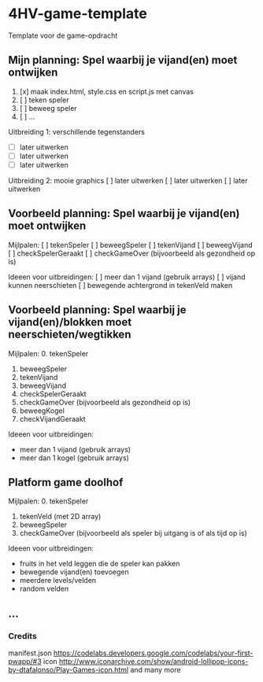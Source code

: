 # 4HV-game-template
Template voor de game-opdracht

## Mijn planning: Spel waarbij je vijand(en) moet ontwijken
1. [x] maak index.html, style.css en script.js met canvas
2. [ ] teken speler
3. [ ] beweeg speler
4. [ ] ...

Uitbreiding 1: verschillende tegenstanders
- [ ] later uitwerken
- [ ] later uitwerken
- [ ] later uitwerken

Uitbreiding 2: mooie graphics
[ ] later uitwerken
[ ] later uitwerken
[ ] later uitwerken

## Voorbeeld planning: Spel waarbij je vijand(en) moet ontwijken

Mijlpalen:
[ ] tekenSpeler
[ ] beweegSpeler
[ ] tekenVijand
[ ] beweegVijand
[ ] checkSpelerGeraakt
[ ] checkGameOver (bijvoorbeeld als gezondheid op is)

Ideeen voor uitbreidingen:
[ ] meer dan 1 vijand (gebruik arrays)
[ ] vijand kunnen neerschieten
[ ] bewegende achtergrond in tekenVeld maken

## Voorbeeld planning: Spel waarbij je vijand(en)/blokken moet neerschieten/wegtikken

Mijlpalen:
0. tekenSpeler
1. beweegSpeler
2. tekenVijand
3. beweegVijand
4. checkSpelerGeraakt
5. checkGameOver (bijvoorbeeld als gezondheid op is)
6. beweegKogel
7. checkVijandGeraakt

Ideeen voor uitbreidingen:
- meer dan 1 vijand (gebruik arrays)
- meer dan 1 kogel (gebruik arrays)

## Platform game doolhof

Mijlpalen:
0. tekenSpeler
1. tekenVeld (met 2D array)
2. beweegSpeler
3. checkGameOver (bijvoorbeeld als speler bij uitgang is of als tijd op is)

Ideeen voor uitbreidingen:
- fruits in het veld leggen die de speler kan pakken
- bewegende vijand(en) toevoegen
- meerdere levels/velden
- random velden

## ...

### Credits
manifest.json https://codelabs.developers.google.com/codelabs/your-first-pwapp/#3
icon http://www.iconarchive.com/show/android-lollipop-icons-by-dtafalonso/Play-Games-icon.html
and many more
